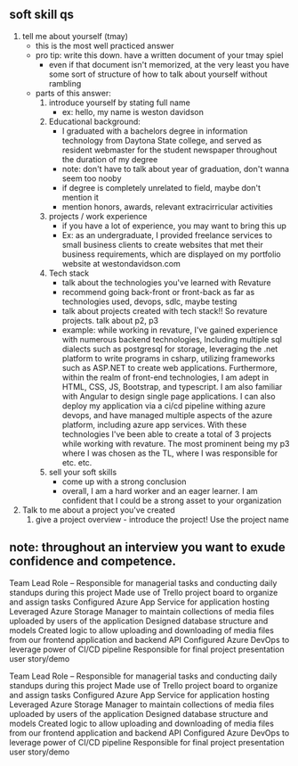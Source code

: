 ## soft skill qs
1. tell me about yourself (tmay)
    - this is the most well practiced answer
    - pro tip: write this down. have a written document of your tmay spiel
        - even if that document isn't memorized, at the very least you have some sort of structure of how to talk about yourself without rambling
    - parts of this answer:
        1. introduce yourself by stating full name
            - ex: hello, my name is weston davidson
        1. Educational background:
            - I graduated with a bachelors degree in information technology from Daytona State college, and served as resident webmaster for the student newspaper throughout the duration of my degree
            - note: don't have to talk about year of graduation, don't wanna seem too nooby
            - if degree is completely unrelated to field, maybe don't mention it
            - mention honors, awards, relevant extracirricular activities
        1. projects / work experience
            - if you have a lot of experience, you may want to bring this up
            - Ex: as an undergraduate, I provided freelance services to small business clients to create websites that met their business requirements, which are displayed on my portfolio website at westondavidson.com
        1. Tech stack
            - talk about the technologies you've learned with Revature
            - recommend going back-front or front-back as far as technologies used, devops, sdlc, maybe testing
            - talk about projects created with tech stack!! So revature projects. talk about p2, p3
            - example: while working in revature, I've gained experience with numerous backend technologies, lncluding multiple sql dialects such as postgresql for storage, leveraging the .net platform to write programs in csharp, utilizing frameworks such as ASP.NET to create web applications. Furthermore, within the realm of front-end technologies, I am adept in HTML, CSS, JS, Bootstrap, and typescript. I am also familiar with Angular to design single page applications. I can also deploy my application via a ci/cd pipeline withing azure devops, and have managed multiple aspects of the azure platform, including azure app services.
            With these technologies I've been able to create a total of 3 projects while working with revature. The most prominent being my p3 where I was chosen as the TL, where I was responsible for etc. etc.
        1. sell your soft skills
            - come up with a strong conclusion
            - overall, I am a hard worker and an eager learner. I am confident that I could be a strong asset to your organization
1. Talk to me about a project you've created
    1. give a project overview - introduce the project! Use the project name

## note: throughout an interview you want to exude confidence and competence.

Team Lead Role – Responsible for managerial tasks and conducting daily standups during this project
Made use of Trello project board to organize and assign tasks
Configured Azure App Service for application hosting
Leveraged Azure Storage Manager to maintain collections of media files uploaded by users of the application
Designed database structure and models
Created logic to allow uploading and downloading of media files from our frontend application and backend API
Configured Azure DevOps to leverage power of CI/CD pipeline
Responsible for final project presentation user story/demo

Team Lead Role – Responsible for managerial tasks and conducting daily standups during this project
Made use of Trello project board to organize and assign tasks
Configured Azure App Service for application hosting
Leveraged Azure Storage Manager to maintain collections of media files uploaded by users of the application
Designed database structure and models
Created logic to allow uploading and downloading of media files from our frontend application and backend API
Configured Azure DevOps to leverage power of CI/CD pipeline
Responsible for final project presentation user story/demo


